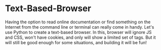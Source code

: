 # Text-Based-Browser
Having the option to read online documentation or find something on the Internet from the command line or terminal can really come in handy. Let's use Python to create a text-based browser. In this, browser will ignore JS and CSS, won't have cookies, and only will show a limited set of tags. But it will still be good enough for some situations, and building it will be fun!
